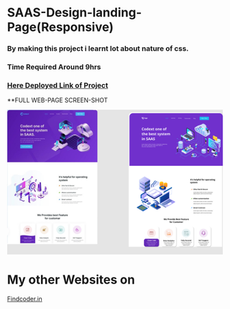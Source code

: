 # SAAS-Design-landing-Page(Responsive)

### By making this project i learnt lot about  nature of css.

### Time Required Around **9hrs**
 
### [Here Deployed Link of Project]()

**FULL WEB-PAGE SCREEN-SHOT

![Screen-shots](13.png)


# My other Websites on
 

 [Findcoder.in](https://www.findcoder.io/u/raavan)